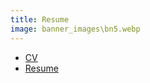 ```yaml
---
title: Resume
image: banner_images\bn5.webp
---
```


<section>
	<ul class="actions">
		<li><a href="#" class="button primary icon fa-file-pdf">CV</a></li>
		<li><a href="#" class="button icon fa-file-pdf">Resume</a></li>
	</ul>
</section>
